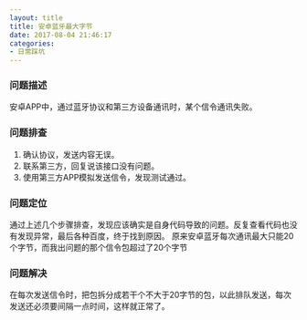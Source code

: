 ```yaml
---
layout: title
title: 安卓蓝牙最大字节
date: 2017-08-04 21:46:17
categories:
- 日常踩坑
---
```


### 问题描述
安卓APP中，通过蓝牙协议和第三方设备通讯时，某个信令通讯失败。

### 问题排查
1. 确认协议，发送内容无误。
2. 联系第三方，回复说该接口没有问题。
3. 使用第三方APP模拟发送信令，发现测试通过。
<!--more-->
### 问题定位
通过上述几个步骤排查，发现应该确实是自身代码导致的问题。反复查看代码也没有发现异常，最后各种百度，终于找到原因。
原来安卓蓝牙每次通讯最大只能20个字节，而我出问题的那个信令包超过了20个字节

### 问题解决
在每次发送信令时，把包拆分成若干个不大于20字节的包，以此排队发送，每次发送还必须要间隔一点时间，这样就正常了。